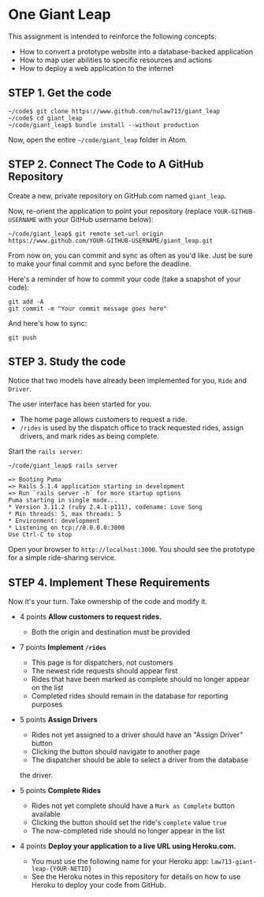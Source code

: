 # One Giant Leap

This assignment is intended to reinforce the following concepts:

* How to convert a prototype website into a database-backed application
* How to map user abilities to specific resources and actions
* How to deploy a web application to the internet


## STEP 1. Get the code

```
~/code$ git clone https://www.github.com/nulaw713/giant_leap
~/code$ cd giant_leap
~/code/giant_leap$ bundle install --without production
```

Now, open the entire `~/code/giant_leap` folder in Atom.

## STEP 2. Connect The Code to A GitHub Repository

Create a new, private repository on GitHub.com named `giant_leap`.

Now, re-orient the application to point your repository (replace `YOUR-GITHUB-USERNAME` with your GitHub username below):

```
~/code/giant_leap$ git remote set-url origin https://www.github.com/YOUR-GITHUB-USERNAME/giant_leap.git
```

From now on, you can commit and sync as often as you'd like.  Just be sure to make
your final commit and sync before the deadline.

Here's a reminder of how to commit your code (take a snapshot of your code):

```
git add -A
git commit -m "Your commit message goes here"
```

And here's how to sync:

```
git push
```



## STEP 3. Study the code

Notice that two models have already been implemented for you, `Ride` and `Driver`.

The user interface has been started for you.  

* The home page allows customers to request a ride.
* `/rides` is used by the dispatch office to track requested rides, assign drivers, and
  mark rides as being complete.


Start the `rails server`:

```
~/code/giant_leap$ rails server

=> Booting Puma
=> Rails 5.1.4 application starting in development
=> Run `rails server -h` for more startup options
Puma starting in single mode...
* Version 3.11.2 (ruby 2.4.1-p111), codename: Love Song
* Min threads: 5, max threads: 5
* Environment: development
* Listening on tcp://0.0.0.0:3000
Use Ctrl-C to stop
```

Open your browser to `http://localhost:3000`.  You should see the
prototype for a simple ride-sharing service.


## STEP 4.  Implement These Requirements

Now it's your turn.  Take ownership of the code and modify it.

* <span class="badge badge-success">4 points</span>
   **Allow customers to request rides.**
   * Both the origin and destination must be provided
* <span class="badge badge-success">7 points</span>
   **Implement `/rides`**
   * This page is for dispatchers, not customers
   * The newest ride requests should appear first
   * Rides that have been marked as complete should no longer appear on the list
   * Completed rides should remain in the database for reporting purposes
* <span class="badge badge-success">5 points</span>
   **Assign Drivers**
   * Rides not yet assigned to a driver should have an "Assign Driver" button
   * Clicking the button should navigate to another page
   * The dispatcher should be able to select a driver from the database

   the driver.
 * <span class="badge badge-success">5 points</span>
   **Complete Rides**
   * Rides not yet complete should have a `Mark as Complete` button available
   * Clicking the button should set the ride's `complete` value `true`
   * The now-completed ride should no longer appear in the list
 * <span class="badge badge-success">4 points</span>
   **Deploy your application to a live URL using Heroku.com.**
   * You must use the following name for your Heroku app: `law713-giant-leap-{YOUR-NETID}`
   * See the Heroku notes in this repository for details on how to use Heroku to
     deploy your code from GitHub.
